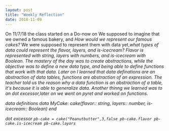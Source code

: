```yaml
---
layout: post
title: "Weekly Reflection"
date: 2018-11-09
---
```

<p>
On 11/7/18 the class started on a Do-now on </i> We supposed to imagine that we owned a famous bakery, and <i>How would we represent our famous cakes?</i> We were supposed to represent them with data yet,<i>what types of data could represent the flavor, layers, and is-icecream? Flavor is represented with string, layers with numbers, and is-icecream with Boolean. The mastery of the day was to create abstractions, while the objective was to define a new data type, and being able to define functions that work with that data. Later on I learned that data definations are an <i>abstraction</i> of data tables, functions are <i>abstraction</i> of an expression. The teacher told us the reason why a data function is an abstraction of a table, it's because it is able to generalize data. Another thinng we learned was to an dot excessor,later on we went on pyret and worked on functions.
  </p>

<i>data definitions</i>   data MyCake:
                              cake(flavor:: string,
                                   layers:: number,
                                   is-icecream:: Boolean)
                           end     
                        
 
<i> dot excessor</i> 
                    ```pb-cake = cake("Peanutbutter",3,false
                       pb-cake.flavor
                       pb-cake.is-icecream
                       pb-cake.layors```
 

